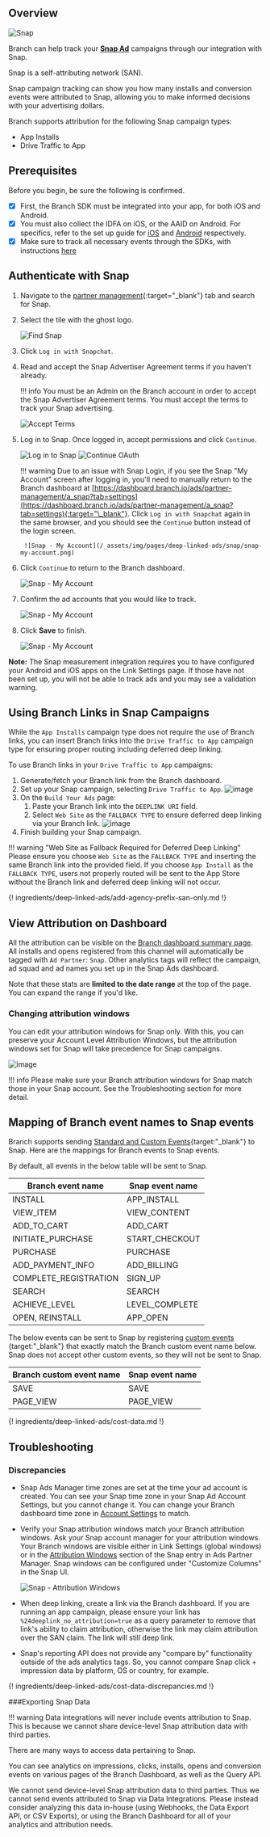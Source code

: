 ## Overview

![Snap](https://cdn.branch.io/branch-assets/ad-partner-manager/104632553691939011/Group_2-1538714318018.png)

Branch can help track your **[Snap Ad](https://forbusiness.snapchat.com/ad-products)** campaigns through our integration with Snap.

Snap is a self-attributing network (SAN).

Snap campaign tracking can show you how many installs and conversion events were attributed to Snap, allowing you to make informed decisions with your advertising dollars.

Branch supports attribution for the following Snap campaign types:
  - App Installs
  - Drive Traffic to App

## Prerequisites

Before you begin, be sure the following is confirmed.

- [x] First, the Branch SDK must be integrated into your app, for both iOS and Android.
- [x] You must also collect the IDFA on iOS, or the AAID on Android. For specifics, refer to the set up guide for [iOS](/apps/ios/#install-branch) and [Android](/apps/android/#install-branch) respectively.
- [x] Make sure to track all necessary events through the SDKs, with instructions [here](#forward-events-to-snap)

## Authenticate with Snap

1. Navigate to the [partner management](https://dashboard.branch.io/ads/partner-management){:target="\_blank"} tab and search for Snap.
1. Select the tile with the ghost logo.

    ![Find Snap](/_assets/img/pages/deep-linked-ads/snap/find-snap.png)

1. Click `Log in with Snapchat`.
1. Read and accept the Snap Advertiser Agreement terms if you haven't already.

    !!! info
        You must be an Admin on the Branch account in order to accept the Snap Advertiser Agreement terms. You must accept the terms to track your Snap advertising.

    ![Accept Terms](/_assets/img/pages/deep-linked-ads/snap/sign-terms.png)


1. Log in to Snap. Once logged in, accept permissions and click `Continue`.

    ![Log in to Snap](/_assets/img/pages/deep-linked-ads/snap/log-in-to-snap.png)
    ![Continue OAuth](/_assets/img/pages/deep-linked-ads/snap/accept-oauth.png)

    !!! warning
        Due to an issue with Snap Login, if you see the Snap "My Account" screen after logging in, you'll need to manually return to the Branch dashboard at [https://dashboard.branch.io/ads/partner-management/a_snap?tab=settings](https://dashboard.branch.io/ads/partner-management/a_snap?tab=settings){:target="\_blank"}. Click `Log in with Snapchat` again in the same browser, and you should see the `Continue` button instead of the login screen.

        ![Snap - My Account](/_assets/img/pages/deep-linked-ads/snap/snap-my-account.png)

1. Click `Continue` to return to the Branch dashboard.

    ![Snap - My Account](/_assets/img/pages/deep-linked-ads/snap/oauth-redirect-return.png)

1. Confirm the ad accounts that you would like to track.

    ![Snap - My Account](/_assets/img/pages/deep-linked-ads/snap/snap-select-accounts.png)

1. Click **Save** to finish.

    ![Snap - My Account](/_assets/img/pages/deep-linked-ads/snap/snap-complete.png)

**Note:** The Snap measurement integration requires you to have configured your Android and iOS apps on the Link Settings page. If those have not been set up, you will not be able to track ads and you may see a validation warning.

## Using Branch Links in Snap Campaigns

While the `App Installs` campaign type does not require the use of Branch links, you can insert Branch links into the `Drive Traffic to App` campaign type for ensuring proper routing including deferred deep linking.

To use Branch links in your `Drive Traffic to App` campaigns:

1. Generate/fetch your Branch link from the Branch dashboard.
1. Set up your Snap campaign, selecting `Drive Traffic to App`.
  ![image](/_assets/img/pages/deep-linked-ads/snap/drive-traffic-to-app.png)
1. On the `Build Your Ads` page:
    1. Paste your Branch link into the `DEEPLINK URI` field.
    1. Select `Web Site` as the `FALLBACK TYPE` to ensure deferred deep linking via your Branch link.
  ![image](/_assets/img/pages/deep-linked-ads/snap/build-your-ad.png)
1. Finish building your Snap campaign.

!!! warning "Web Site as Fallback Required for Deferred Deep Linking"
    Please ensure you choose `Web Site` as the `FALLBACK TYPE` and inserting the same Branch link into the provided field.  If you choose `App Install` as the `FALLBACK TYPE`, users not properly routed will be sent to the App Store without the Branch link and deferred deep linking will not occur.

{! ingredients/deep-linked-ads/add-agency-prefix-san-only.md !}

## View Attribution on Dashboard

All the attribution can be visible on the [Branch dashboard summary page](https://dashboard.branch.io/). All installs and opens registered from this channel will automatically be tagged with `Ad Partner`: `Snap`. Other analytics tags will reflect the campaign, ad squad and ad names you set up in the Snap Ads dashboard.

Note that these stats are **limited to the date range** at the top of the page. You can expand the range if you'd like.

### Changing attribution windows

You can edit your attribution windows for Snap only. With this, you can preserve your Account Level Attribution Windows, but the attribution windows set for Snap will take precedence for Snap campaigns.

   ![image](/_assets/img/pages/deep-linked-ads/branch-universal-ads/anaw_clear.png)

!!! info
      Please make sure your Branch attribution windows for Snap match those in your Snap account. See the Troubleshooting section for more detail.


## Mapping of Branch event names to Snap events

Branch supports sending [Standard and Custom Events](/apps/v2event/#v2-event){target:"\_blank"} to Snap. Here are the mappings for Branch events to Snap events.

By default, all events in the below table will be sent to Snap.

| Branch event name | Snap event name
| --- | ---
| INSTALL | APP_INSTALL
| VIEW_ITEM | VIEW_CONTENT
| ADD_TO_CART | ADD_CART
| INITIATE_PURCHASE | START_CHECKOUT
| PURCHASE | PURCHASE
| ADD_PAYMENT_INFO | ADD_BILLING
| COMPLETE_REGISTRATION | SIGN_UP
| SEARCH | SEARCH
| ACHIEVE_LEVEL | LEVEL_COMPLETE
| OPEN, REINSTALL | APP_OPEN

The below events can be sent to Snap by registering [custom events ](/apps/v2event/#track-custom-events){target:"\_blank"} that exactly match the Branch custom event name below. Snap does not accept other custom events, so they will not be sent to Snap.

| Branch custom event name | Snap event name
| --- | ---
| SAVE | SAVE
| PAGE_VIEW | PAGE_VIEW


{! ingredients/deep-linked-ads/cost-data.md !}

## Troubleshooting

### Discrepancies

- Snap Ads Manager time zones are set at the time your ad account is created. You can see your Snap time zone in your Snap Ad Account Settings, but you cannot change it. You can change your Branch dashboard time zone in [Account Settings](https://dashboard.branch.io/account-settings/app) to match.
- Verify your Snap attribution windows match your Branch attribution windows. Ask your Snap account manager for your attribution windows. Your Branch windows are visible either in Link Settings (global windows) or in the [Attribution Windows](https://dashboard.branch.io/ads/partner-management/a_snap?tab=attribution_windows) section of the Snap entry in Ads Partner Manager. Snap windows can be configured under "Customize Columns" in the Snap UI.

    ![Snap - Attribution Windows](/_assets/img/pages/deep-linked-ads/snap/snap-attribution-windows.png)

- When deep linking, create a link via the Branch dashboard. If you are running an app campaign, please ensure your link has `%24deeplink_no_attribution=true` as a query parameter to remove that link's ability to claim attribution, otherwise the link may claim attribution over the SAN claim. The link will still deep link.
- Snap's reporting API does not provide any "compare by" functionality outside of the ads analytics tags. So, you cannot compare Snap click + impression data by platform, OS or country, for example.

{! ingredients/deep-linked-ads/cost-data-discrepancies.md !}

###Exporting Snap Data

!!! warning
        Data integrations will never include events attribution to Snap. This is because we cannot share device-level Snap attribution data with third parties.


There are many ways to access data pertaining to Snap.

You can see analytics on impressions, clicks, installs, opens and conversion events on various pages of the Branch Dashboard, as well as the Query API.

We cannot send device-level Snap attribution data to third parties. Thus we cannot send events attributed to Snap via Data Integrations. Please instead consider analyzing this data in-house (using Webhooks, the Data Export API, or CSV Exports), or using the Branch Dashboard for all of your analytics and attribution needs.
